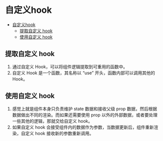 # 自定义hook


<!-- TOC -->

- [自定义hook](#自定义hook)
    - [提取自定义 hook](#提取自定义-hook)
    - [使用自定义 hook](#使用自定义-hook)

<!-- /TOC -->


## 提取自定义 hook
1. 通过自定义 Hook，可以将组件逻辑提取到可重用的函数中。
2. 自定义 Hook 是一个函数，其名称以 “use” 开头，函数内部可以调用其他的 Hook。


## 使用自定义 hook
1. 感觉上就是组件本身只负责维护 state 数据和接收父级 prop 数据，然后根据数据做出不同的渲染。而如果还需要使用 prop 以外的外部数据，或者要处理一些其他的逻辑，那就交给自定义 hook。
2. 如果自定义 hook 会接受组件内的数据作为参数，当数据更新后，组件重新渲染，自定义 hook 接收新的参数重新调用。
